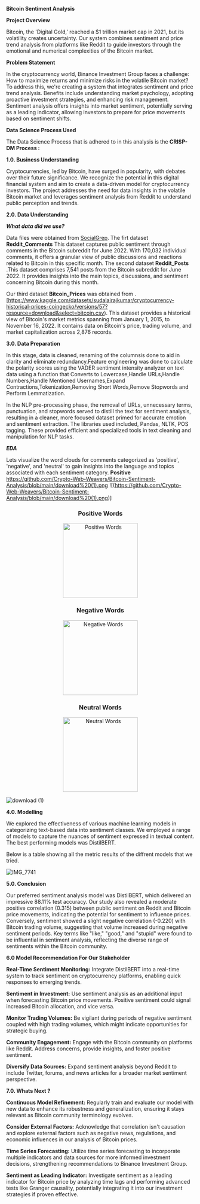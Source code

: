 **Bitcoin Sentiment Analysis**

**Project Overview**

Bitcoin, the 'Digital Gold,' reached a $1 trillion market cap in 2021, but its volatility creates uncertainty. Our system combines sentiment and price trend analysis from platforms like Reddit to guide investors through the emotional and numerical complexities of the Bitcoin market.

**Problem Statement**

In the cryptocurrency world, Binance Investment Group faces a challenge: How to maximize returns and minimize risks in the volatile Bitcoin market? To address this, we're creating a system that integrates sentiment and price trend analysis. Benefits include understanding market psychology, adopting proactive investment strategies, and enhancing risk management. Sentiment analysis offers insights into market sentiment, potentially serving as a leading indicator, allowing investors to prepare for price movements based on sentiment shifts.

**Data Science Process Used**

 The Data Science Process that is adhered to in this analysis is the **CRISP-DM Process :**

**1.0. Business Understanding**

Cryptocurrencies, led by Bitcoin, have surged in popularity, with debates over their future significance. We recognize the potential in this digital financial system and aim to create a data-driven model for cryptocurrency investors. The project addresses the need for data insights in the volatile Bitcoin market and leverages sentiment analysis from Reddit to understand public perception and trends.

**2.0. Data Understanding**

***What data did we use?***

Data files were obtained from [SocialGrep](https://socialgrep.com/datasets/reddit-r-bitcoin-data-for-jun-2022).
The firt dataset **Reddit_Comments** This dataset captures public sentiment through comments in the Bitcoin subreddit for June 2022. With 170,032 individual comments, it offers a granular view of public discussions and reactions related to Bitcoin in this specific month.
The second dataset **Reddit_Posts** .This dataset comprises 7,541 posts from the Bitcoin subreddit for June 2022. It provides insights into the main topics, discussions, and sentiment concerning Bitcoin during this month.

Our third dataset **Bitcoin_Prices** was obtained from .[https://www.kaggle.com/datasets/sudalairajkumar/cryptocurrency-historical-prices-coingecko/versions/57?resource=download&select=bitcoin.csv).  This dataset provides a historical view of Bitcoin's market metrics spanning from January 1, 2015, to November 16, 2022. It contains data on Bitcoin's price, trading volume, and market capitalization across 2,876 records. 

**3.0. Data Preparation**

In this stage, data is cleaned, renaming of the columnsis done to aid in clarity and eliminate redundancy.Feature engineering was done to calculate the polarity scores using the VADER sentiment intensity analyzer on text data using a function that Converts to Lowercase,Handle URLs,Handle Numbers,Handle Mentioned Usernames,Expand Contractions,Tokenization,Removing Short Words,Remove Stopwords and Perform Lemmatization.

In the NLP pre-processing phase, the removal of URLs, unnecessary terms, punctuation, and stopwords served to distill the text for sentiment analysis, resulting in a cleaner, more focused dataset primed for accurate emotion and sentiment extraction. The libraries used included, Pandas, NLTK, POS tagging. These provided efficient and specialized tools in text cleaning and manipulation for NLP tasks.

  ***EDA***

  Lets visualize the word clouds for comments categorized as 'positive', 'negative', and 'neutral' to gain insights into the language   and topics associated with each sentiment category.
**Positive**
https://github.com/Crypto-Web-Weavers/Bitcoin-Sentiment-Analysis/blob/main/download%20(1).png
!\[(https://github.com/Crypto-Web-Weavers/Bitcoin-Sentiment-Analysis/blob/main/download%20(1).png)]
  <div align="center">
  <h3>Positive Words</h3>
  <img src=" ![image](https://github.com/Crypto-Web-Weavers/Bitcoin-Sentiment-Analysis/assets/124693318/b22fd999-a43d-4323-9182-ba27232ff184)" alt="Positive Words" width="200">
</div>

<div align="center">
  <h3>Negative Words</h3>
  <img src="![image](https://github.com/Crypto-Web-Weavers/Bitcoin-Sentiment-Analysis/assets/124693318/bab75dbd-4fbd-475b-80cb-d4b671b97ac7)jpg" alt="Negative Words" width="200">
</div>

  <div align="center">
  <h3>Neutral Words</h3>
  <img src="![image](https://github.com/Crypto-Web-Weavers/Bitcoin-Sentiment-Analysis/assets/124693318/ce06ff52-0255-48c0-b7b1-925036e20160)
" alt="Neutral Words" width="200">
</div>
  
  ![download (1)](https://github.com/Crypto-Web-Weavers/Bitcoin-Sentiment-Analysis/assets/127657429/0c2b0d2b-0510-4e90-82c7-7186c5c739ae)
  


  


  
  
**4.0. Modelling**

We explored the effectiveness of various machine learning models in categorizing text-based data into sentiment classes. We employed a range of models to capture the nuances of sentiment expressed in textual content.
The best performing models was DistilBERT.

Below is a table showing all the metric results of the diffrent models that we tried. 

![IMG_7741](https://github.com/Crypto-Web-Weavers/Bitcoin-Sentiment-Analysis/assets/124693318/2124991e-411d-47da-818d-263538c3cc0f)






**5.0. Conclusion**

Our preferred sentiment analysis model was DistilBERT, which delivered an impressive 88.11% test accuracy. Our study also revealed a moderate positive correlation (0.315) between public sentiment on Reddit and Bitcoin price movements, indicating the potential for sentiment to influence prices. Conversely, sentiment showed a slight negative correlation (-0.220) with Bitcoin trading volume, suggesting that volume increased during negative sentiment periods. Key terms like "like," "good," and "stupid" were found to be influential in sentiment analysis, reflecting the diverse range of sentiments within the Bitcoin community.


**6.0 Model Recommendation For Our Stakeholder**

**Real-Time Sentiment Monitoring:** Integrate DistilBERT into a real-time system to track sentiment on cryptocurrency platforms, enabling quick responses to emerging trends.

**Sentiment in Investment:** Use sentiment analysis as an additional input when forecasting Bitcoin price movements. Positive sentiment could signal increased Bitcoin allocation, and vice versa.

**Monitor Trading Volumes:** Be vigilant during periods of negative sentiment coupled with high trading volumes, which might indicate opportunities for strategic buying.

**Community Engagement:** Engage with the Bitcoin community on platforms like Reddit. Address concerns, provide insights, and foster positive sentiment.

**Diversify Data Sources:** Expand sentiment analysis beyond Reddit to include Twitter, forums, and news articles for a broader market sentiment perspective.


**7.0. Whats Next ?**

**Continuous Model Refinement:** Regularly train and evaluate our model with new data to enhance its robustness and generalization, ensuring it stays relevant as Bitcoin community terminology evolves.

**Consider External Factors:** Acknowledge that correlation isn't causation and explore external factors such as negative news, regulations, and economic influences in our analysis of Bitcoin prices.

**Time Series Forecasting:** Utilize time series forecasting to incorporate multiple indicators and data sources for more informed investment decisions, strengthening recommendations to Binance Investment Group.

**Sentiment as Leading Indicator:** Investigate sentiment as a leading indicator for Bitcoin price by analyzing time lags and performing advanced tests like Granger causality, potentially integrating it into our investment strategies if proven effective.





